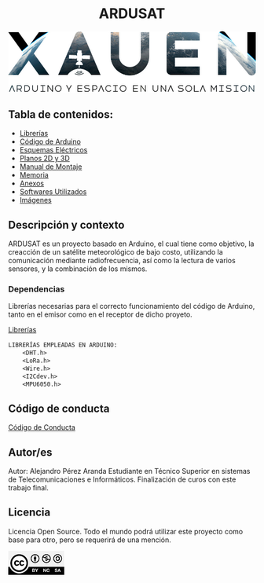 <h1 align="center"> ARDUSAT</h1>

<div style="text-align:center">
  <img src="./Imagenes Recursos/ESPACIO.jpg" />
</div>


## Tabla de contenidos:

- [Librerías](https://github.com/alejandroperez9/ARDUSAT/tree/main/Librer%C3%ADas)
- [Código de Arduino](https://github.com/alejandroperez9/ARDUSAT/tree/main/C%C3%B3digo%20de%20Arduino)
- [Esquemas Eléctricos](https://github.com/alejandroperez9/ARDUSAT/tree/main/Esquemas%20El%C3%A9ctricos)
- [Planos 2D y 3D](https://github.com/alejandroperez9/ARDUSAT/tree/main/Planos%202D%20y%203D)
- [Manual de Montaje](https://github.com/alejandroperez9/ARDUSAT/tree/main/Manual%20de%20Montaje)
- [Memoria](#Memoria)
- [Anexos](https://github.com/alejandroperez9/ARDUSAT/tree/main/Anexos)
- [Softwares Utilizados](https://github.com/alejandroperez9/ARDUSAT/tree/main/Software)
- [Imágenes](https://github.com/alejandroperez9/ARDUSAT/tree/main/Imagenes%20Recursos)
  


## Descripción y contexto

ARDUSAT es un proyecto basado en Arduino, el cual tiene como objetivo, la creacción de un satélite meteorológico de bajo costo, utilizando la comunicación mediante radiofrecuencia, así como la lectura de varios sensores, y la combinación de los mismos.


### Dependencias

Librerías necesarias para el correcto funcionamiento del código de Arduino, tanto en el emisor como en el receptor de dicho proyeto.

[Librerías](https://github.com/alejandroperez9/ARDUSAT/tree/main/Librer%C3%ADas)

    LIBRERÍAS EMPLEADAS EN ARDUINO:
        <DHT.h>
        <LoRa.h>
        <Wire.h>
        <I2Cdev.h>
        <MPU6050.h>



## Código de conducta 

[Código de Conducta](https://github.com/alejandroperez9/ARDUSAT/blob/main/CODE_OF_CONDUCT.md)

## Autor/es
Autor: Alejandro Pérez Aranda
Estudiante en Técnico Superior en sistemas de Telecomunicaciones e Informáticos.
Finalización de curos con este trabajo final.


## Licencia 
Licencia Open Source.
Todo el mundo podrá utilizar este proyecto como base para otro, pero se requerirá de una mención.

![CC](https://github.com/alejandroperez9/ARDUSAT/raw/main/Imagenes%20Recursos/CC-BY-NC-SA-4.0.jpg)

